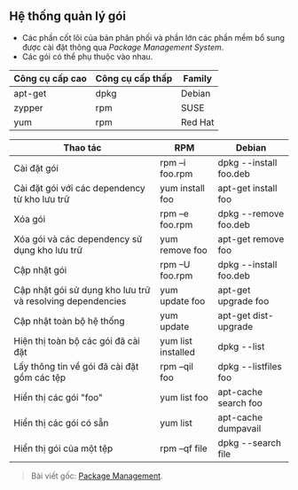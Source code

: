 ## Hệ thống quản lý gói
- Các phần cốt lõi của bản phân phối và phần lớn các phần mềm bổ sung được cài đặt thông qua *Package Management System*.  
- Các gói có thể phụ thuộc vào nhau.  

|Công cụ cấp cao|Công cụ cấp thấp|Family|  
|---------------|--------------|------|  
|apt-get|dpkg|Debian|  
|zypper|rpm|SUSE|
|yum|rpm|Red Hat|  
  
  
|Thao tác|RPM|Debian|
|---------|-----------|-----------|
|Cài đặt gói|rpm –i foo.rpm|dpkg --install foo.deb|
|Cài đặt gói với các dependency từ kho lưu trữ|yum install foo|apt-get install foo|
|Xóa gói|rpm –e foo.rpm|dpkg --remove foo.deb|
|Xóa gói và các dependency sử dụng kho lưu trữ|yum remove foo|apt-get remove foo|
|Cập nhật gói|rpm –U foo.rpm|dpkg --install foo.deb|
|Cập nhật gói sử dụng kho lưu trữ và resolving dependencies|yum update foo|apt-get upgrade foo|
|Cập nhật toàn bộ hệ thống|yum update|apt-get dist-upgrade|
|Hiện thị toàn bộ các gói đã cài đặt|yum list installed|dpkg --list|
|Lấy thông tin về gói đã cài đặt gồm các tệp|rpm –qil foo|dpkg --listfiles foo|
|Hiển thị các gói "foo"|yum list foo|apt-cache search foo|
|Hiển thị các gói có sẵn|yum list|apt-cache dumpavail|
|Hiển thị gói của một tệp|rpm –qf file|dpkg --search file|

>Bài viết gốc: [Package Management](https://github.com/lacoski/linux-notes/blob/master/content/package_management.md).
